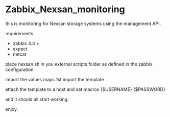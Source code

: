 # Zabbix_Nexsan_monitoring
this is monitoring for Nexsan storage systems using the management API.

requirements
* zabbix 4.4 +
* expect
* netcat

place nexsan.sh in you external scripts folder as defined in the zabbix configuration.

import the values maps 1st 
import the template

attach the tamplate to a host and set macros
{$USERNAME}
{$PASSWORD}

and it should all start working.

enjoy.
